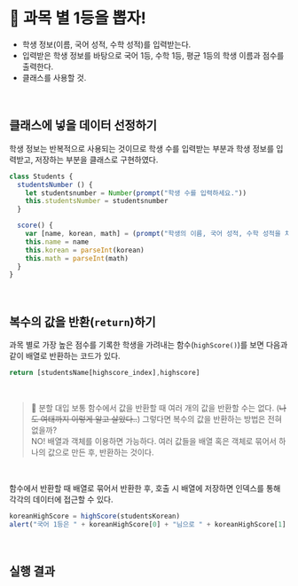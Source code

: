# 🥇 과목 별 1등을 뽑자!
- 학생 정보(이름, 국어 성적, 수학 성적)를 입력받는다.
- 입력받은 학생 정보를 바탕으로 국어 1등, 수학 1등, 평균 1등의 학생 이름과 점수를 출력한다.
- 클래스를 사용할 것.
<br/>

## 클래스에 넣을 데이터 선정하기
학생 정보는 반복적으로 사용되는 것이므로 학생 수를 입력받는 부분과 학생 정보를 입력받고, 저장하는 부분을 클래스로 구현하였다.
```js
class Students {
  studentsNumber () {
    let studentsnumber = Number(prompt("학생 수를 입력하세요."))
    this.studentsNumber = studentsnumber
  }

  score() {
    var [name, korean, math] = (prompt("학생의 이름, 국어 성적, 수학 성적을 차례대로 입력하세요.\n(ex. 박지성 89 71)")).split(" ")
    this.name = name
    this.korean = parseInt(korean)
    this.math = parseInt(math)
  }
}
```
<br/>

## 복수의 값을 반환(`return`)하기
과목 별로 가장 높은 점수를 기록한 학생을 가려내는 함수(`highScore()`)를 보면 다음과 같이 배열로 반환하는 코드가 있다.
```js
return [studentsName[highscore_index],highscore]
```
<br/>

> 🤔 분할 대입
보통 함수에서 값을 반환할 때 여러 개의 값을 반환할 수는 없다. (~~나도 여태까지 이렇게 알고 살았다..~~) 그렇다면 복수의 값을 반환하는 방법은 전혀 없을까?<br/>
NO! 배열과 객체를 이용하면 가능하다. 여러 값들을 배열 혹은 객체로 묶어서 하나의 값으로 만든 후, 반환하는 것이다.
<br/>

함수에서 반환할 때 배열로 묶어서 반환한 후, 호출 시 배열에 저장하면 인덱스를 통해 각각의 데이터에 접근할 수 있다.
```js
koreanHighScore = highScore(studentsKorean)
alert("국어 1등은 " + koreanHighScore[0] + "님으로 " + koreanHighScore[1] + "점 입니다.\n")
```
<br/>

## 실행 결과
